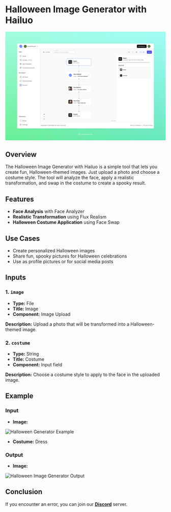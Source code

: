 # Halloween Image Generator with Hailuo

<img src="images/halloween-image-generator-with-hailuo-full.jpeg" alt="Halloween Image Generator"/>

## Overview
The Halloween Image Generator with Hailuo is a simple tool that lets you create fun, Halloween-themed images. Just upload a photo and choose a costume style. The tool will analyze the face, apply a realistic transformation, and swap in the costume to create a spooky result.

## Features
- **Face Analysis** with Face Analyzer
- **Realistic Transformation** using Flux Realism
- **Halloween Costume Application** using Face Swap

## Use Cases
- Create personalized Halloween images
- Share fun, spooky pictures for Halloween celebrations
- Use as profile pictures or for social media posts

## Inputs

### 1. `image`
- **Type:** File 
- **Title:** Image
- **Component:** Image Upload

**Description:** Upload a photo that will be transformed into a Halloween-themed image.

### 2. `costume`
- **Type:** String
- **Title:** Costume
- **Component:** Input field

**Description:** Choose a costume style to apply to the face in the uploaded image.

## Example 

### Input
- **Image:** 

<img src="https://storage.googleapis.com/magicpoint/models/women.png" alt="Halloween Generator Example" width="300">

- **Costume:** Dress

### Output
- **Image:** 

<img src="https://storage.googleapis.com/magicpoint/github-outputs/halloween-image-generation-with-hailuo-github-output.webp" alt="Halloween Image Generator Output" width="300">

## Conclusion

If you encounter an error, you can join our <b><a href="https://discord.com/invite/yzZD4ZxBPt" target="_blank">Discord</a></b> server.
